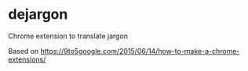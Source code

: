 # dejargon
Chrome extension to translate jargon

Based on https://9to5google.com/2015/06/14/how-to-make-a-chrome-extensions/
